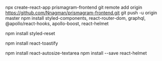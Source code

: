npx create-react-app prismagram-frontend
git remote add origin https://github.com/Nnagman/prismagram-frontend.git
git push -u origin master
npm install styled-components, react-router-dom, graphql, @apollo/react-hooks, apollo-boost, react-helmet

npm install styled-reset

npm install react-toastify

npm install react-autosize-textarea
npm install --save react-helmet
